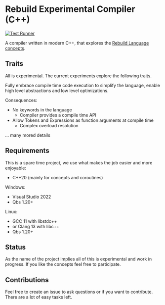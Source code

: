 # Rebuild Experimental Compiler (C++)

[![Test Runner](https://github.com/rebuild-lang/rec/actions/workflows/test_runner.yml/badge.svg)](https://github.com/rebuild-lang/rec/actions/workflows/test_runner.yml)

A compiler written in modern C++, that explores the [Rebuild Language concepts](https://github.com/rebuild-lang/rfcs).

## Traits

All is experimental. The current experiments explore the following traits.

Fully embrace compile time code execution to simplify the language, enable high level abstractions and low level optimizations.

Consequences:
* No keywords in the language
  * Compiler provides a compile time API
* Allow Tokens and Expressions as function arguments at compile time
  * Complex overload resolution
  
… many mored details

## Requirements

This is a spare time project, we use what makes the job easier and more enjoyable:
* C++20 (mainly for concepts and coroutines)

Windows:
* Visual Studio 2022
* Qbs 1.20+

Linux:
* GCC 11 with libstdc++
* or Clang 13 with libc++
* Qbs 1.20+

## Status

As the name of the project implies all of this is experimental and work in progress.
If you like the concepts feel free to participate.

## Contributions

Feel free to create an issue to ask questions or if you want to contribute.
There are a lot of easy tasks left.
